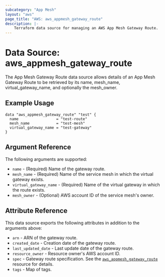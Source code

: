 ```yaml
---
subcategory: "App Mesh"
layout: "aws"
page_title: "AWS: aws_appmesh_gateway_route"
description: |-
    Terraform data source for managing an AWS App Mesh Gateway Route.
---
```


# Data Source: aws_appmesh_gateway_route

The App Mesh Gateway Route data source allows details of an App Mesh Gateway Route to be retrieved by its name, mesh_name, virtual_gateway_name, and optionally the mesh_owner.

## Example Usage

```hcl
data "aws_appmesh_gateway_route" "test" {
  name                 = "test-route"
  mesh_name            = "test-mesh"
  virtual_gateway_name = "test-gateway"
}
```

## Argument Reference

The following arguments are supported:

* `name` - (Required) Name of the gateway route.
* `mesh_name` - (Required) Name of the service mesh in which the virtual gateway exists.
* `virtual_gateway_name` - (Required) Name of the virtual gateway in which the route exists.
* `mesh_owner` - (Optional) AWS account ID of the service mesh's owner.

## Attribute Reference

This data source exports the following attributes in addition to the arguments above:

* `arn` - ARN of the gateway route.
* `created_date` - Creation date of the gateway route.
* `last_updated_date` - Last update date of the gateway route.
* `resource_owner` - Resource owner's AWS account ID.
* `spec` - Gateway route specification. See the [`aws_appmesh_gateway_route`](/docs/providers/aws/r/appmesh_gateway_route.html#spec) resource for details.
* `tags` - Map of tags.
